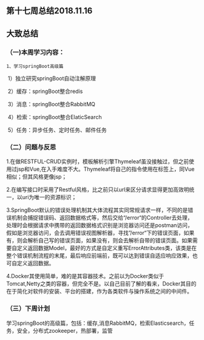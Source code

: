 ## 第十七周总结2018.11.16

## 大致总结

### （一)本周学习内容：

   	1、学习springBoot高级篇

​		1）独立研究springBoot自动注解原理

​		2）缓存：springBoot整合redis

​		3）消息：springBoot整合RabbitMQ

​		4）检索：springBoot整合ElaticSearch

​		5）任务：异步任务、定时任务、邮件任务

### （二）问题与反思

​		1.在做RESTFUL-CRUD实例时，模板解析引擎Thymeleaf虽没接触过，但之前使用过jsp和Vue,在入手难度不大。Thymeleaf将自己的指令使用在标签上，同Vue相似；但其风格更像jsp；

​		2.在编写接口时采用了Restful风格，比之前只以url来区分请求显得更加高效明统一，以uri为唯一的资源标识；

​		3.SpringBoot默认的错误处理机制其大体流程其实同常规请求一样，不同的是错误机制会捕捉错误码、返回数据格式等，然后交给“/error“的Controller去处理，处理时会根据请求中携带的返回数据格式识别是浏览器访问还是postman访问，假如是浏览器访问，会去调用错误视图解析器，寻找”/error“下的错误页面，如果有，则会解析自己写的错误页面，如果没有，则会去解析自带的错误页面。如果需要自定义返回数据Model，最好的方式是自定义重写ErrorAttributes类，该类是在整个错误机制流程的末尾，最后响应前端前，既可以达到错误自适应响应效果，也可自定义返回数据。

​		4.Docker其使用简单，难的是其容器技术。之前以为Docker类似于Tomcat,Netty之类的容器，但完全不是。以自己目前了解的看来，Docker其目的在于简化对软件的安装、平台的搭建，作为各类软件与操作系统之间的中间件。

### （三）下周计划

​    	学习springBoot的高级篇，包括：缓存,消息RabbitMQ，检索Elasticsearch，任务，安全，分布式zookeeper，热部署，监管



